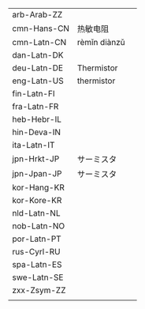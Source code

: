 | | | |
|-|-|-|
| arb-Arab-ZZ |  |  |
| cmn-Hans-CN | 热敏电阻 |  |
| cmn-Latn-CN | rèmǐn diànzǔ |  |
| dan-Latn-DK |  |  |
| deu-Latn-DE | Thermistor |  |
| eng-Latn-US | thermistor |  |
| fin-Latn-FI |  |  |
| fra-Latn-FR |  |  |
| heb-Hebr-IL |  |  |
| hin-Deva-IN |  |  |
| ita-Latn-IT |  |  |
| jpn-Hrkt-JP | サーミスタ |  |
| jpn-Jpan-JP | サーミスタ |  |
| kor-Hang-KR |  |  |
| kor-Kore-KR |  |  |
| nld-Latn-NL |  |  |
| nob-Latn-NO |  |  |
| por-Latn-PT |  |  |
| rus-Cyrl-RU |  |  |
| spa-Latn-ES |  |  |
| swe-Latn-SE |  |  |
| zxx-Zsym-ZZ |  |  |
|  |  |  |
